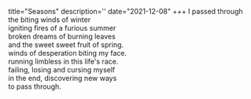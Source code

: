 title="Seasons"
description=''
date="2021-12-08"
+++
I passed through     
the biting winds of winter     
igniting fires of a furious summer     
broken dreams of burning leaves     
and the sweet sweet fruit of spring.     
winds of desperation biting my face.     
running limbless in this life's race.     
failing, losing and cursing myself     
in the end, discovering new ways     
to pass through.     
     
     
     
